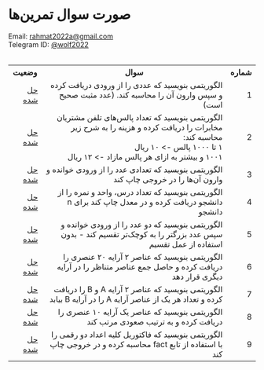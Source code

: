 # صورت سوال تمرین‌ها
Email: <a href="mailto:rahmat2022a@gmail.com">rahmat2022a@gmail.com</a>
<br>
Telegram ID: <a href="https://t.me/wolf2022">@wolf2022</a>
<br><br>
<div dir=rtl>
<table>
  <tr>
    <th>شماره</th>
    <th>سوال</th>
    <th>وضعیت</th>
  </tr>
  <tr>
    <td>1</td>
    <td>الگوریتمی بنویسید که عددی را از ورودی دریافت کرده و سپس وارون آن را محاسبه کند. (عدد مثبت صحیح است)</td>
    <td><a href="https://github.com/EnAnsari/bcp1401/tree/main/src/001">حل شده</a></td>
  </tr>
  <tr>
    <td>2</td>
    <td>الگوریتمی بنویسید که تعداد پالس‌های تلفن مشتریان مخابرات را دریافت کرده و هزینه را به شرح زیر محاسبه کند:<br>۱ تا ۱۰۰۰ پالس -> ۱۰ ریال<br>۱۰۰۱ و بیشتر به ازای هر پالس مازاد -> ۱۲ ریال</td>
    <td><a href="https://github.com/EnAnsari/bcp1401/tree/main/src/002">حل شده</td>
  </tr>
  <tr>
    <td>3</td>
    <td>الگوریتمی بنویسید که تعدادی عدد را از ورودی خوانده و وارون آن‌ها را در خروجی چاپ کند</td>    
    <td><a href="https://github.com/EnAnsari/bcp1401/tree/main/src/003">حل شده</td>
  </tr>
  <tr>
    <td>4</td>
    <td>الگوریتمی بنویسید که تعداد درس، واحد و نمره را از دانشجو دریافت کرده و در معدل چاپ کند برای n دانشجو</td>
    <td><a href="https://github.com/EnAnsari/bcp1401/tree/main/src/004">حل شده</td>
  </tr>
  <tr>
    <td>5</td>
    <td>الگوریتمی بنویسید که دو عدد را از ورودی خوانده و سپس عدد بزرگتر را به کوچک‌تر تقسیم کند - بدون استفاده از عمل تقسیم</td>
    <td><a href="https://github.com/EnAnsari/bcp1401/tree/main/src/005">حل شده</td>
  </tr>
    <td>6</td>
    <td>الگوریتمی بنویسید که عناصر ۲ آرایه ۲۰ عنصری را دریافت کرده و حاصل جمع عناصر متناظر را در آرایه دیگری قرار دهد</td>
    <td><a href="https://github.com/EnAnsari/bcp1401/tree/main/src/006">حل شده</td>
  </tr>
    <td>7</td>
    <td>الگوریتمی بنویسید که عناصر ۲ آرایه A و B را دریافت کرده و تعداد هر یک از عناصر آرایه A را در آرایه B بیابد</td>
    <td><a href="https://github.com/EnAnsari/bcp1401/tree/main/src/007">حل شده</td>
  </tr>
    <td>8</td>
    <td>الگوریتمی بنویسید که عناصر یک آرایه ۱۰ عنصری را دریافت کرده و به ترتیب صعودی مرتب کند</td>
    <td><a href="https://github.com/EnAnsari/bcp1401/tree/main/src/008">حل شده</td>
  </tr>
    <td>9</td>
  <td>الگوریتمی بنویسید که فاکتوریل کلیه اعداد دو رقمی را با استفاده از تابع fact محاسبه کرده و در خروجی چاپ کند</td>
    <td><a href="https://github.com/EnAnsari/bcp1401/tree/main/src/008">حل شده</td>
  </tr>
<table>
</div>
